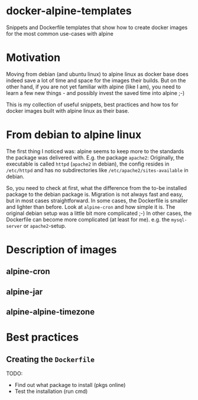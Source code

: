 # docker-alpine-templates

Snippets and Dockerfile templates that show how to create docker images for the most common use-cases with alpine

# Motivation

Moving from debian (and ubuntu linux) to alpine linux as docker base does indeed
save a lot of time and space for the images their builds.
But on the other hand, if you are not yet familiar with alpine (like I am), you
need to learn a few new things - and possibly invest the saved time into
alpine ;-)

This is my collection of useful snippets, best practices and how tos for docker
images built with alpine linux as their base.

# From debian to alpine linux

The first thing I noticed was: alpine seems to keep more to the standards the
package was delivered with. E.g. the package `apache2`: Originally,
the executable is called `httpd` (`apache2` in debian), the config resides in
`/etc/httpd` and has no subdirectories like `/etc/apache2/sites-available` in debian.

So, you need to check at first, what the difference from the to-be installed
package to the debian package is. Migration is not always fast and easy, but
in most cases straightforward.
In some cases, the Dockerfile is smaller and lighter than before. Look at
`alpine-cron` and how simple it is. The original debian setup was a little bit
more complicated ;-)
In other cases, the Dockerfile can become more complicated (at least for me).
e.g. the `mysql-server` or `apache2`-setup.

# Description of images

## alpine-cron

## alpine-jar

## alpine-alpine-timezone

# Best practices

## Creating the `Dockerfile`

TODO:

* Find out what package to install (pkgs online)
* Test the installation (run cmd)
